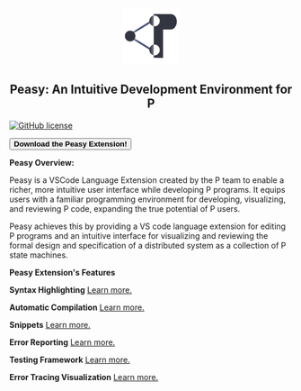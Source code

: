 <style>
  .md-typeset h1,
  .md-content__button {
    display: none;
  }
  
</style>

<div align="center">
      <img src="images/p-icon.png" width="20%">
  <h2>Peasy: An Intuitive Development Environment for P</h2>
</div>

[![GitHub license](https://img.shields.io/badge/license-MIT-blue.svg)](https://raw.githubusercontent.com/p-org/peasy-ide-vscode/main/LICENSE)

  <a href="vscode:extension/PLanguage.p-extension">
    <button id="hover" style="font-weight:bold;" class="button block"> Download the Peasy Extension! </button>
</a>

**Peasy Overview:**

Peasy is a VSCode Language Extension created by the P team to enable a richer, more intuitive user interface while developing P programs. It equips users with a familiar programming environment for developing, visualizing, and reviewing P code, expanding the true potential of P users.

Peasy achieves this by providing a VS code language extension for editing P programs and an intuitive interface for visualizing and reviewing the formal design and specification of a distributed system as a collection of P state machines.

**Peasy Extension's Features**

**Syntax Highlighting**
[Learn more.](./features/syntax_highlighting.md)

**Automatic Compilation**
[Learn more.](./features/compilation.md)

**Snippets**
[Learn more.](./features/snippets.md)

**Error Reporting**
[Learn more.](./features/error_reporting.md)

**Testing Framework**
[Learn more.](./features/testing.md)

**Error Tracing Visualization**
[Learn more.](./features/error_tracing.md)
